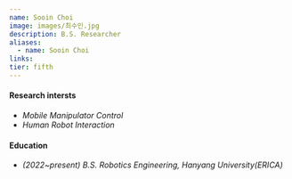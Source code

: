 ```yaml
---
name: Sooin Choi
image: images/최수인.jpg
description: B.S. Researcher
aliases:
  - name: Sooin Choi
links:
tier: fifth
---
```

#### **Research intersts**
- *Mobile Manipulator Control*
- *Human Robot Interaction*


#### **Education**
- *(2022~present) B.S. Robotics Engineering, Hanyang University(ERICA)* 






